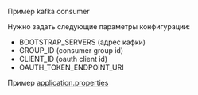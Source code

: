 Пример kafka consumer 

Нужно задать следующие параметры конфигурации:
- BOOTSTRAP_SERVERS (адрес кафки)
- GROUP_ID (consumer group id)
- CLIENT_ID (oauth client id)
- OAUTH_TOKEN_ENDPOINT_URI

Пример [application.properties](src/main/resources/application.properties)

